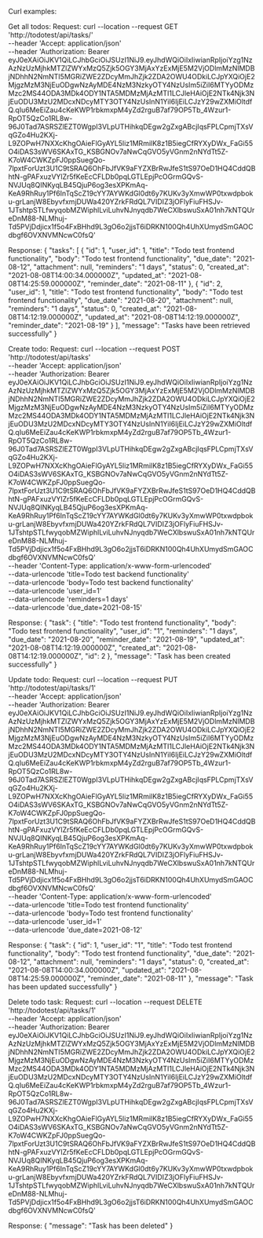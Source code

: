 Curl examples:

Get all todos:
Request:
curl --location --request GET 'http://todotest/api/tasks/' \
--header 'Accept: application/json' \
--header 'Authorization: Bearer eyJ0eXAiOiJKV1QiLCJhbGciOiJSUzI1NiJ9.eyJhdWQiOiIxIiwianRpIjoiYzg1NzAzNzUzMjhkMTZlZWYxMzQ5Zjk5OGY3MjAxYzExMjE5M2VjODlmMzNlMDBjNDhhN2NmNTI5MGRiZWE2ZDcyMmJhZjk2ZDA2OWU4ODkiLCJpYXQiOjE2MjgzMzM3NjEuODgwNzAyMDE4NzM3NzkyOTY4NzUsIm5iZiI6MTYyODMzMzc2MS44ODA3MDk4ODY1NTA5MDMzMjAzMTI1LCJleHAiOjE2NTk4Njk3NjEuODU3MzU2MDcxNDcyMTY3OTY4NzUsInN1YiI6IjEiLCJzY29wZXMiOltdfQ.qIu6MeEiZau4cKeKWP1rbkmxpM4yZd2rguB7af79OP5Tb_4Wzur1-RpOT5QzCo1RL8w-96J0Tad7ASRSZlEZT0WgpI3VLpUTHihkqDEgw2gZxgABcjIqsFPLCpmjTXsVqGZo4Hu2KXj-L9ZOPwH7NXXcKhgOAieFlGyAYL5liz1MRmilK8z1B5iegCfRYXyDWx_FaGi55O4iDAS3sWV6SKAxTG_KSBGNOv7aNwCqGVO5yVGnm2nNYdTt5Z-K7oW4CWKZpFJ0ppSuegQo-7lpxtForUzt3U1C9tSRAQ6OhFbJfVK9aFYZXBrRwJfeS1tS97OeD1HQ4CddQBhtN-gPAFxuzVYlZr5fKeEcCFLDb0pqLGTLEpjPcOGrmGQvS-NVJUq8QINKyqLB45QjuP6og3esXPKmAq-KeA9RhRuy1Pf6InTqScZ19cYY7AYWKdGl0dt6y7KUKv3yXmwWP0txwdpboku-grLanjW8EbyvfxmjDUWa420YZrkFRdQL7VIDIZ3jOFlyFiuFHSJv-1JTshtpSTLfwyqobMZWiphlLviLuhvNJnyqdb7WeCXlbswuSxA01nh7kNTQUreDnM88-NLMhuj-Td5PVjDdjicx1f5o4FxBHhd9L3gO6o2jjsT6iDRKN100Qh4UhXUmydSmGAOCdbgf6OVXNVMNcwC0fsQ'

Response:
{
    "tasks": [
        {
            "id": 1,
            "user_id": 1,
            "title": "Todo test frontend functionality",
            "body": "Todo test frontend functionality",
            "due_date": "2021-08-12",
            "attachment": null,
            "reminders": "1 days",
            "status": 0,
            "created_at": "2021-08-08T14:00:34.000000Z",
            "updated_at": "2021-08-08T14:25:59.000000Z",
            "reminder_date": "2021-08-11"
        },
        {
            "id": 2,
            "user_id": 1,
            "title": "Todo test frontend functionality",
            "body": "Todo test frontend functionality",
            "due_date": "2021-08-20",
            "attachment": null,
            "reminders": "1 days",
            "status": 0,
            "created_at": "2021-08-08T14:12:19.000000Z",
            "updated_at": "2021-08-08T14:12:19.000000Z",
            "reminder_date": "2021-08-19"
        }
    ],
    "message": "Tasks have been retrieved successfully"
}
 
Create todo:
Request:
curl --location --request POST 'http://todotest/api/tasks' \
--header 'Accept: application/json' \
--header 'Authorization: Bearer eyJ0eXAiOiJKV1QiLCJhbGciOiJSUzI1NiJ9.eyJhdWQiOiIxIiwianRpIjoiYzg1NzAzNzUzMjhkMTZlZWYxMzQ5Zjk5OGY3MjAxYzExMjE5M2VjODlmMzNlMDBjNDhhN2NmNTI5MGRiZWE2ZDcyMmJhZjk2ZDA2OWU4ODkiLCJpYXQiOjE2MjgzMzM3NjEuODgwNzAyMDE4NzM3NzkyOTY4NzUsIm5iZiI6MTYyODMzMzc2MS44ODA3MDk4ODY1NTA5MDMzMjAzMTI1LCJleHAiOjE2NTk4Njk3NjEuODU3MzU2MDcxNDcyMTY3OTY4NzUsInN1YiI6IjEiLCJzY29wZXMiOltdfQ.qIu6MeEiZau4cKeKWP1rbkmxpM4yZd2rguB7af79OP5Tb_4Wzur1-RpOT5QzCo1RL8w-96J0Tad7ASRSZlEZT0WgpI3VLpUTHihkqDEgw2gZxgABcjIqsFPLCpmjTXsVqGZo4Hu2KXj-L9ZOPwH7NXXcKhgOAieFlGyAYL5liz1MRmilK8z1B5iegCfRYXyDWx_FaGi55O4iDAS3sWV6SKAxTG_KSBGNOv7aNwCqGVO5yVGnm2nNYdTt5Z-K7oW4CWKZpFJ0ppSuegQo-7lpxtForUzt3U1C9tSRAQ6OhFbJfVK9aFYZXBrRwJfeS1tS97OeD1HQ4CddQBhtN-gPAFxuzVYlZr5fKeEcCFLDb0pqLGTLEpjPcOGrmGQvS-NVJUq8QINKyqLB45QjuP6og3esXPKmAq-KeA9RhRuy1Pf6InTqScZ19cYY7AYWKdGl0dt6y7KUKv3yXmwWP0txwdpboku-grLanjW8EbyvfxmjDUWa420YZrkFRdQL7VIDIZ3jOFlyFiuFHSJv-1JTshtpSTLfwyqobMZWiphlLviLuhvNJnyqdb7WeCXlbswuSxA01nh7kNTQUreDnM88-NLMhuj-Td5PVjDdjicx1f5o4FxBHhd9L3gO6o2jjsT6iDRKN100Qh4UhXUmydSmGAOCdbgf6OVXNVMNcwC0fsQ' \
--header 'Content-Type: application/x-www-form-urlencoded' \
--data-urlencode 'title=Todo test backend functionality' \
--data-urlencode 'body=Todo test backend functionality' \
--data-urlencode 'user_id=1' \
--data-urlencode 'reminders=1 days' \
--data-urlencode 'due_date=2021-08-15'

Response:
{
    "task": {
        "title": "Todo test frontend functionality",
        "body": "Todo test frontend functionality",
        "user_id": "1",
        "reminders": "1 days",
        "due_date": "2021-08-20",
        "reminder_date": "2021-08-19",
        "updated_at": "2021-08-08T14:12:19.000000Z",
        "created_at": "2021-08-08T14:12:19.000000Z",
        "id": 2
    },
    "message": "Task has been created successfully"
}

Update todo:
Request:
curl --location --request PUT 'http://todotest/api/tasks/1' \
--header 'Accept: application/json' \
--header 'Authorization: Bearer eyJ0eXAiOiJKV1QiLCJhbGciOiJSUzI1NiJ9.eyJhdWQiOiIxIiwianRpIjoiYzg1NzAzNzUzMjhkMTZlZWYxMzQ5Zjk5OGY3MjAxYzExMjE5M2VjODlmMzNlMDBjNDhhN2NmNTI5MGRiZWE2ZDcyMmJhZjk2ZDA2OWU4ODkiLCJpYXQiOjE2MjgzMzM3NjEuODgwNzAyMDE4NzM3NzkyOTY4NzUsIm5iZiI6MTYyODMzMzc2MS44ODA3MDk4ODY1NTA5MDMzMjAzMTI1LCJleHAiOjE2NTk4Njk3NjEuODU3MzU2MDcxNDcyMTY3OTY4NzUsInN1YiI6IjEiLCJzY29wZXMiOltdfQ.qIu6MeEiZau4cKeKWP1rbkmxpM4yZd2rguB7af79OP5Tb_4Wzur1-RpOT5QzCo1RL8w-96J0Tad7ASRSZlEZT0WgpI3VLpUTHihkqDEgw2gZxgABcjIqsFPLCpmjTXsVqGZo4Hu2KXj-L9ZOPwH7NXXcKhgOAieFlGyAYL5liz1MRmilK8z1B5iegCfRYXyDWx_FaGi55O4iDAS3sWV6SKAxTG_KSBGNOv7aNwCqGVO5yVGnm2nNYdTt5Z-K7oW4CWKZpFJ0ppSuegQo-7lpxtForUzt3U1C9tSRAQ6OhFbJfVK9aFYZXBrRwJfeS1tS97OeD1HQ4CddQBhtN-gPAFxuzVYlZr5fKeEcCFLDb0pqLGTLEpjPcOGrmGQvS-NVJUq8QINKyqLB45QjuP6og3esXPKmAq-KeA9RhRuy1Pf6InTqScZ19cYY7AYWKdGl0dt6y7KUKv3yXmwWP0txwdpboku-grLanjW8EbyvfxmjDUWa420YZrkFRdQL7VIDIZ3jOFlyFiuFHSJv-1JTshtpSTLfwyqobMZWiphlLviLuhvNJnyqdb7WeCXlbswuSxA01nh7kNTQUreDnM88-NLMhuj-Td5PVjDdjicx1f5o4FxBHhd9L3gO6o2jjsT6iDRKN100Qh4UhXUmydSmGAOCdbgf6OVXNVMNcwC0fsQ' \
--header 'Content-Type: application/x-www-form-urlencoded' \
--data-urlencode 'title=Todo test frontend functionality' \
--data-urlencode 'body=Todo test frontend functionality' \
--data-urlencode 'user_id=1' \
--data-urlencode 'due_date=2021-08-12'

Response:
{
    "task": {
        "id": 1,
        "user_id": "1",
        "title": "Todo test frontend functionality",
        "body": "Todo test frontend functionality",
        "due_date": "2021-08-12",
        "attachment": null,
        "reminders": "1 days",
        "status": 0,
        "created_at": "2021-08-08T14:00:34.000000Z",
        "updated_at": "2021-08-08T14:25:59.000000Z",
        "reminder_date": "2021-08-11"
    },
    "message": "Task has been updated successfully"
}

Delete todo task:
Request:
curl --location --request DELETE 'http://todotest/api/tasks/1' \
--header 'Accept: application/json' \
--header 'Authorization: Bearer eyJ0eXAiOiJKV1QiLCJhbGciOiJSUzI1NiJ9.eyJhdWQiOiIxIiwianRpIjoiYzg1NzAzNzUzMjhkMTZlZWYxMzQ5Zjk5OGY3MjAxYzExMjE5M2VjODlmMzNlMDBjNDhhN2NmNTI5MGRiZWE2ZDcyMmJhZjk2ZDA2OWU4ODkiLCJpYXQiOjE2MjgzMzM3NjEuODgwNzAyMDE4NzM3NzkyOTY4NzUsIm5iZiI6MTYyODMzMzc2MS44ODA3MDk4ODY1NTA5MDMzMjAzMTI1LCJleHAiOjE2NTk4Njk3NjEuODU3MzU2MDcxNDcyMTY3OTY4NzUsInN1YiI6IjEiLCJzY29wZXMiOltdfQ.qIu6MeEiZau4cKeKWP1rbkmxpM4yZd2rguB7af79OP5Tb_4Wzur1-RpOT5QzCo1RL8w-96J0Tad7ASRSZlEZT0WgpI3VLpUTHihkqDEgw2gZxgABcjIqsFPLCpmjTXsVqGZo4Hu2KXj-L9ZOPwH7NXXcKhgOAieFlGyAYL5liz1MRmilK8z1B5iegCfRYXyDWx_FaGi55O4iDAS3sWV6SKAxTG_KSBGNOv7aNwCqGVO5yVGnm2nNYdTt5Z-K7oW4CWKZpFJ0ppSuegQo-7lpxtForUzt3U1C9tSRAQ6OhFbJfVK9aFYZXBrRwJfeS1tS97OeD1HQ4CddQBhtN-gPAFxuzVYlZr5fKeEcCFLDb0pqLGTLEpjPcOGrmGQvS-NVJUq8QINKyqLB45QjuP6og3esXPKmAq-KeA9RhRuy1Pf6InTqScZ19cYY7AYWKdGl0dt6y7KUKv3yXmwWP0txwdpboku-grLanjW8EbyvfxmjDUWa420YZrkFRdQL7VIDIZ3jOFlyFiuFHSJv-1JTshtpSTLfwyqobMZWiphlLviLuhvNJnyqdb7WeCXlbswuSxA01nh7kNTQUreDnM88-NLMhuj-Td5PVjDdjicx1f5o4FxBHhd9L3gO6o2jjsT6iDRKN100Qh4UhXUmydSmGAOCdbgf6OVXNVMNcwC0fsQ'

Response:
{
    "message": "Task has been deleted"
}

